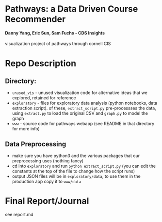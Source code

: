 # Pathways: a Data Driven Course Recommender

#### Danny Yang, Eric Sun, Sam Fuchs - CDS Insights

visualization project of pathways through cornell CIS

# Repo Description

## Directory:
- `unused_vis` - unused visualization code for alternative ideas that we explored, retained for reference
- `exploratory` - files for exploratory data analysis (python notebooks, data extraction script). of these, `extract_script.py` pre-processses the data, using `extract.py` to load the original CSV and `graph.py` to model the graph
- `www` - source code for pathways webapp (see README in that directory for more info)

## Data Preprocessing
- make sure you have python3 and the various packages that our preprocessing uses (nothing fancy)
- cd into `exploratory` and run `python extract_script.py` (you can edit the constants at the top of the file to change how the script runs)
- output JSON files will be in `exploratory/data`, to use them in the production app copy it to `www/data`

# Final Report/Journal

see report.md
